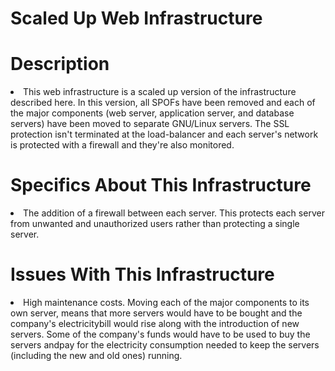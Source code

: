 # Scaled Up Web Infrastructure

# Description
<li>
This web infrastructure is a scaled up version of the infrastructure described here. In this version, all SPOFs have been removed and each of the major components (web server, application server, and database servers) have been moved to separate GNU/Linux servers. The SSL protection isn't terminated at the load-balancer and each server's network is protected with a firewall and they're also monitored.
</li>

# Specifics About This Infrastructure
<li>
The addition of a firewall between each server.
This protects each server from unwanted and unauthorized users rather than protecting a single server.</li>

# Issues With This Infrastructure
<li>
High maintenance costs.
Moving each of the major components to its own server, means that more servers would have to be bought and the company's electricitybill would rise along with the introduction of new servers. Some of the company's funds would have to be used to buy the servers andpay for the electricity consumption needed to keep the servers (including the new and old ones) running.</li>

</ul>
